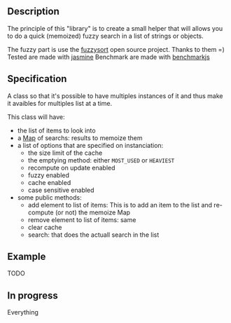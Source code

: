 ## Description
The principle of this "library" is to create a small helper that will allows you to do a quick (memoized) fuzzy search 
in a list of strings or objects.

The fuzzy part is use the [fuzzysort](https://github.com/farzher/fuzzysort) open source project. Thanks to them =)
Tested are made with [jasmine](https://jasmine.github.io/api/2.6)
Benchmark are made with [benchmarkjs](https://benchmarkjs.com/)

## Specification
A class so that it's possible to have multiples instances of it and thus make it avaibles for multiples list at a time.

This class will have: 
- the list of items to look into
- a [Map](https://developer.mozilla.org/en-US/docs/Web/JavaScript/Reference/Global_Objects/Map) of searchs: results to memoize them
- a list of options that are specified on instanciation:
  - the size limit of the cache
  - the emptying method: either `MOST_USED` or `HEAVIEST`
  - recompute on update enabled
  - fuzzy enabled
  - cache enabled
  - case sensitive enabled
- some public methods:
  - add element to list of items: This is to add an item to the list and re-compute (or not) the memoize Map 
  - remove element to list of items: same
  - clear cache
  - search: that does the actuall search in the list

## Example
TODO

## In progress
Everything
